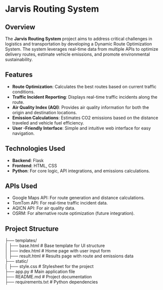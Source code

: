 # Jarvis Routing System

## Overview

The **Jarvis Routing System** project aims to address critical challenges in logistics and transportation by developing a Dynamic Route Optimization System. The system leverages real-time data from multiple APIs to optimize delivery routes, estimate vehicle emissions, and promote environmental sustainability.

## Features

- **Route Optimization**: Calculates the best routes based on current traffic conditions.
- **Traffic Incident Reporting**: Displays real-time traffic incidents along the route.
- **Air Quality Index (AQI)**: Provides air quality information for both the origin and destination locations.
- **Emission Calculations**: Estimates CO2 emissions based on the distance traveled and vehicle fuel efficiency.
- **User -Friendly Interface**: Simple and intuitive web interface for easy navigation.

## Technologies Used

- **Backend**: Flask
- **Frontend**: HTML, CSS
- **Python**: For core logic, API integrations, and emissions calculations.

 
## APIs Used

- Google Maps API: For route generation and distance calculations.
- TomTom API: For real-time traffic incident data.
- AQICN API: For air quality data.
- OSRM: For alternative route optimization (future integration).


 ## Project Structure

├── templates/  
│   ├── base.html       # Base template for UI structure  
│   ├── index.html      # Home page with user input form  
│   ├── result.html     # Results page with route and emissions data  
├── static/  
│   ├── style.css       # Stylesheet for the project  
├── app.py              # Main application file  
├── README.md           # Project documentation  
├── requirements.txt    # Python dependencies  



